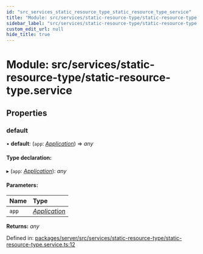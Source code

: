 ```yaml
---
id: "src_services_static_resource_type_static_resource_type_service"
title: "Module: src/services/static-resource-type/static-resource-type.service"
sidebar_label: "src/services/static-resource-type/static-resource-type.service"
custom_edit_url: null
hide_title: true
---
```


# Module: src/services/static-resource-type/static-resource-type.service

## Properties

### default

• **default**: (`app`: [*Application*](src_declarations.md#application)) => *any*

#### Type declaration:

▸ (`app`: [*Application*](src_declarations.md#application)): *any*

#### Parameters:

Name | Type |
:------ | :------ |
`app` | [*Application*](src_declarations.md#application) |

**Returns:** *any*

Defined in: [packages/server/src/services/static-resource-type/static-resource-type.service.ts:12](https://github.com/xr3ngine/xr3ngine/blob/7650c2bea/packages/server/src/services/static-resource-type/static-resource-type.service.ts#L12)
